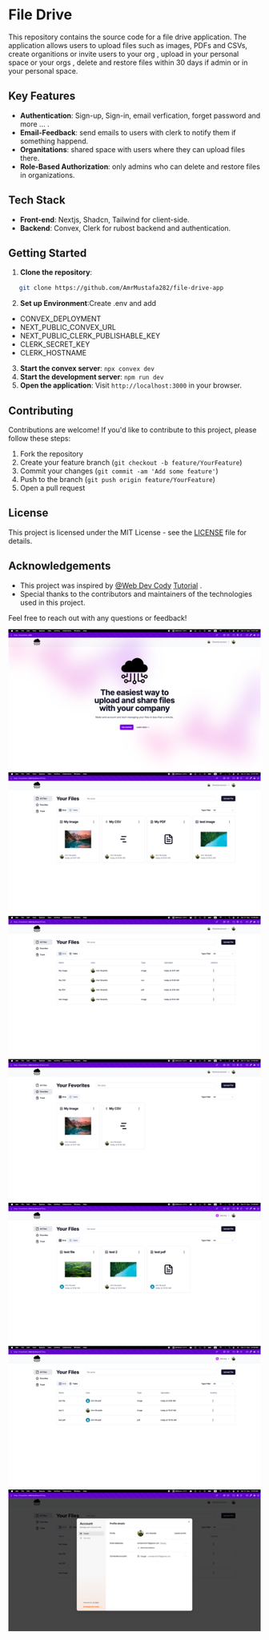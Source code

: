 # File Drive

This repository contains the source code for a file drive application. The application allows users to upload files such as images, PDFs and CSVs, create organitions or invite users to your org , upload in your personal space or your orgs , delete and restore files within 30 days if admin or in your personal space.

## Key Features

- **Authentication**: Sign-up, Sign-in, email verfication, forget password and more ... .
- **Email-Feedback**: send emails to users with clerk to notify them if something happend.
- **Organitations**: shared space with users where they can upload files there.
- **Role-Based Authorization**: only admins who can delete and restore files in organizations.

## Tech Stack

- **Front-end**: Nextjs, Shadcn, Tailwind for client-side.
- **Backend**: Convex, Clerk for rubost backend and authentication.

## Getting Started

1. **Clone the repository**:

```bash
   git clone https://github.com/AmrMustafa282/file-drive-app
```

2. **Set up Environment**:Create .env and add

- CONVEX_DEPLOYMENT
- NEXT_PUBLIC_CONVEX_URL
- NEXT_PUBLIC_CLERK_PUBLISHABLE_KEY
- CLERK_SECRET_KEY
- CLERK_HOSTNAME

3. **Start the convex server**: `npx convex dev`
4. **Start the development server**: `npm run dev`
5. **Open the application**: Visit `http://localhost:3000` in your browser.

## Contributing

Contributions are welcome! If you'd like to contribute to this project, please follow these steps:

1. Fork the repository
2. Create your feature branch (`git checkout -b feature/YourFeature`)
3. Commit your changes (`git commit -am 'Add some feature'`)
4. Push to the branch (`git push origin feature/YourFeature`)
5. Open a pull request

## License

This project is licensed under the MIT License - see the [LICENSE](MTI) file for details.

## Acknowledgements

- This project was inspired by [@Web Dev Cody](https://github.com/webdevcody) [Tutorial](https://www.youtube.com/watch?v=27hMNWcsa-Y&t=179s&ab_channel=WebDevCody) .
- Special thanks to the contributors and maintainers of the technologies used in this project.

Feel free to reach out with any questions or feedback!

![](/public/readme/home.png)
![](/public/readme/all-files.png)
![](/public/readme/all-files-2.png)
![](/public/readme/fev.png)
![](/public/readme/all-org.png)
![](/public/readme/all-org-2.png)
![](/public/readme/account.png)
